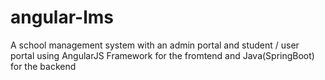 # angular-lms
A school management system with an admin portal and student / user portal using AngularJS Framework for the fromtend and Java(SpringBoot) for the backend
